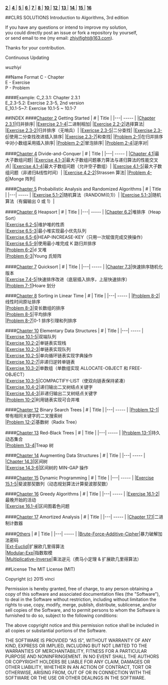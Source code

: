 **[ 2 ](#chapter-2)**|
**[ 4 ](#Chapter-4)**|
**[ 5 ](#Chapter-5)**|
**[ 6 ](#Chapter-6)**|
**[ 7 ](#Chapter-7)**|
**[ 8 ](#Chapter-8)**|
**[ 10 ](#Chapter-10)**|
**[ 12 ](#Chapter-12)**|
**[ 13 ](#Chapter-13)**|
**[ 14 ](#Chapter-14)**|
**[ 15 ](#Chapter-15)**|
**[ 16 ](#Chapter-16)**

##CLRS SOLUTIONS
Introduction to Algorithms, 3rd edition</br>

If you have any questions or intend to improve my solution, </br>you could directly post an issue or fork a repository by yourself,</br>or send email to me (my email: zhiyifight@163.com).

Thanks for your contribution.

Continuous Updating</br>

_wuzhiyi_

##Name Format
C - Chapter </br>
E - Exercise</br>
P - Problem </br>

####Example:
C_2.3.1:    Chapter 2.3.1 </br>
E_2.3-5.2:  Exercise 2.3-5, 2nd version </br>
E_10.1-5~7: Exercise 10.1-5 ~ 10.1-7 </br>

##INDEX
<a name="chapter-2"/>
####[Chapter 2](https://github.com/wuzhiyi/CLRS-solution/tree/master/Chapter02) Getting Started
| # | Title |
|---| ----- |
|[Chapter 2.3.1](https://github.com/wuzhiyi/CLRS-solution/blob/master/Chapter02/C_2.3.1.c)|归并排序|
|[Exercise 2.1-4](https://github.com/wuzhiyi/CLRS-solution/blob/master/Chapter02/E_2.1-4.c)|二进制相加|
|[Exercise 2.2-2](https://github.com/wuzhiyi/CLRS-solution/blob/master/Chapter02/E_2.2-2.c)|选择算法|
|[Exercise 2.3-2](https://github.com/wuzhiyi/CLRS-solution/blob/master/Chapter02/E_2.3-2.c)|归并排序（无哨兵）|
|[Exericse 2.3-5](https://github.com/wuzhiyi/CLRS-solution/blob/master/Chapter02/E_2.3-5.c)|二分查找|
|[Exercise 2.3-6](https://github.com/wuzhiyi/CLRS-solution/blob/master/Chapter02/E_2.3-6.c)|使用二分查找改进插入排序|
|[Exercise 2.3-7](https://github.com/wuzhiyi/CLRS-solution/blob/master/Chapter02/E_2.3-7.c)|和查找|
|[Problem 2-1](https://github.com/wuzhiyi/CLRS-solution/blob/master/Chapter02/P_2-1.c)|在归并排序中对小数组采用插入排序|
|[Problem 2-2](https://github.com/wuzhiyi/CLRS-solution/blob/master/Chapter02/P_2-2.c)|冒泡排序|
|[Problem 2-4](https://github.com/wuzhiyi/CLRS-solution/blob/master/Chapter02/P_2-4.c)|逆序对|

####[Chapter 4](https://github.com/wuzhiyi/CLRS-solution/tree/master/Chapter04) Divide-and-Conquer
| # | Title |
|---| ----- |
|[Chapter 4.1](https://github.com/wuzhiyi/CLRS-solution/blob/master/Chapter04/C_4.1.c)|最大子数组问题|
|[Exercise 4.1-3](https://github.com/wuzhiyi/CLRS-solution/blob/master/Chapter04/E_4.1-3.c)|最大子数组问题暴力算法与递归算法的性能交叉点|
|[Exercise 4.1-4](https://github.com/wuzhiyi/CLRS-solution/blob/master/Chapter04/E_4.1-4.c)|最大子数组问题（允许空子数组）|
|[Exercise 4.1-5](https://github.com/wuzhiyi/CLRS-solution/blob/master/Chapter04/E_4.1-5.c)|最大子数组问题（非递归&线性时间）|
|[Exercise 4.2-2](https://github.com/wuzhiyi/CLRS-solution/blob/master/Chapter04/E_4.2-2.c)|Strassen 算法|
|[Problem 4-6](https://github.com/wuzhiyi/CLRS-solution/blob/master/Chapter04/P_4-6.c)|Monge 阵列|

####[Chapter 5](https://github.com/wuzhiyi/CLRS-solution/tree/master/Chapter05) Probabilistic Analysis and Randomized Algorithms
| # | Title |
|---| ----- |
|[Exercise 5.1-2](https://github.com/wuzhiyi/CLRS-solution/blob/master/Chapter05/E_5.1-2.c)|随机算法（RANDOM(0,1)）|
|[Exercise 5.1-3](https://github.com/wuzhiyi/CLRS-solution/blob/master/Chapter05/E_5.1-3.c)|随机算法（有偏输出 0 或 1）|

####[Chapter 6](https://github.com/wuzhiyi/CLRS-solution/tree/master/Chapter06) Heapsort
| # | Title |
|---| ----- |
|[Chapter 6.2](https://github.com/wuzhiyi/CLRS-solution/blob/master/Chapter06/C_6.2.c)|堆排序（Heap Sort）</br>
|[Exercise 6.2-5](https://github.com/wuzhiyi/CLRS-solution/blob/master/Chapter06/E_6.2-5.c)|维护堆的性质</br>
|[Exercise 6.5-3](https://github.com/wuzhiyi/CLRS-solution/blob/master/Chapter06/E_6.5-3.c)|最小堆实现最小优先队列</br>
|[Exercise 6.5-6](https://github.com/wuzhiyi/CLRS-solution/blob/master/Chapter06/E_6.5-6.c)|HEAP-INCREASE-KEY（只用一次赋值完成交换操作）</br>
|[Exercise 6.5-9](https://github.com/wuzhiyi/CLRS-solution/blob/master/Chapter06/E_6.5-9.cpp)|使用最小堆完成 K 路归并排序</br>
|[Problem 6-2](https://github.com/wuzhiyi/CLRS-solution/blob/master/Chapter06/P_6-2.c)|d 叉堆</br>
|[Problem 6-3](https://github.com/wuzhiyi/CLRS-solution/blob/master/Chapter06/P_6-3.c)|Young 氏矩阵</br>

####[Chapter 7](https://github.com/wuzhiyi/CLRS-solution/tree/master/Chapter07) Quicksort
| # | Title |
|---| ----- |
|[Chapter 7.3](https://github.com/wuzhiyi/CLRS-solution/blob/master/Chapter07/C_7.3.c)|快速排序随机化版本</br>
|[Exercise 7.4-5](https://github.com/wuzhiyi/CLRS-solution/blob/master/Chapter07/E_7.4-5.c)|快速排序改进（底层插入排序，上层快速排序）</br>
|[Problem 7-1](https://github.com/wuzhiyi/CLRS-solution/blob/master/Chapter07/P_7-1.2.c)|Hoare 划分</br>

####[Chapter 8](https://github.com/wuzhiyi/CLRS-solution/tree/master/Chapter08) Sorting in Linear Time
| # | Title |
|---| ----- |
|[Problem 8-2](https://github.com/wuzhiyi/CLRS-solution/blob/master/Chapter08/P_8-2.c)|线性时间原址排序</br>
|[Problem 8-3](https://github.com/wuzhiyi/CLRS-solution/blob/master/Chapter08/P_8-3.c)|变长数组的排序</br>
|[Problem 8-5](https://github.com/wuzhiyi/CLRS-solution/blob/master/Chapter08/P_8-5.c)|平均排序</br>
|[Problem 8-7](https://github.com/wuzhiyi/CLRS-solution/blob/master/Chapter08/P_8-7.c)|0-1 排序引理和列排序</br>

####[Chapter 10](https://github.com/wuzhiyi/CLRS-solution/tree/master/Chapter10) Elementary Data Structures
| # | Title |
|---| ----- |
|[Exercise 10.1-5](https://github.com/wuzhiyi/CLRS-solution/blob/master/Chapter10/E_10.1-5.c)|双端队列</br>
|[Exercise 10.2-2](https://github.com/wuzhiyi/CLRS-solution/blob/master/Chapter10/E_10.2-2.2.c)|单链表实现栈</br>
|[Exercise 10.2-3](https://github.com/wuzhiyi/CLRS-solution/blob/master/Chapter10/E_10.2-3.c)|单链表实现队列</br>
|[Exercise 10.2-5](https://github.com/wuzhiyi/CLRS-solution/blob/master/Chapter10/E_10.2-5.c)|单向循环链表实现字典操作</br>
|[Exercise 10.2-7](https://github.com/wuzhiyi/CLRS-solution/blob/master/Chapter10/E_10.2-7.c)|非递归逆转单链表</br>
|[Exercise 10.3-2](https://github.com/wuzhiyi/CLRS-solution/blob/master/Chapter10/E_10.3-2.c)|单数组（单数组实现 ALLOCATE-OBJECT 和 FREE-OBJECT）</br>
|[Exercise 10.3-5](https://github.com/wuzhiyi/CLRS-solution/blob/master/Chapter10/E_10.3-5.c)|COMPACTIFY-LIST（使双向链表保持紧凑）</br>
|[Exercise 10.4-2](https://github.com/wuzhiyi/CLRS-solution/blob/master/Chapter10/E_10.4-2.c)|递归输出二叉树结点关键字</br>
|[Exercise 10.4-3](https://github.com/wuzhiyi/CLRS-solution/blob/master/Chapter10/E_10.4-3.c)|非递归输出二叉树结点关键字</br>
|[Problem 10-2](https://github.com/wuzhiyi/CLRS-solution/blob/master/Chapter10/P_10-2.c)|利用链表实现可合并堆</br>

####[Chapter 12](https://github.com/wuzhiyi/CLRS-solution/tree/master/Chapter12) Binary Search Trees
| # | Title |
|---| ----- |
|[Problem 12-1](https://github.com/wuzhiyi/CLRS-solution/blob/master/Chapter12/P_12-1.c)|带有相同关键字的二叉搜索树</br>
|[Problem 12-2](https://github.com/wuzhiyi/CLRS-solution/blob/master/Chapter12/P_12-2.c)|基数树（Radix Tree）</br>

####[Chapter 13](https://github.com/wuzhiyi/CLRS-solution/tree/master/Chapter13) Red-Black Trees
| # | Title |
|---| ----- |
|[Problem 13-1](https://github.com/wuzhiyi/CLRS-solution/blob/master/Chapter13/P_13-1.cpp)|持久动态集合</br>
|[Problem 13-4](https://github.com/wuzhiyi/CLRS-solution/blob/master/Chapter13/P_13-4.cpp)|Treap 树</br>

####[Chapter 14](https://github.com/wuzhiyi/CLRS-solution/tree/master/Chapter14) Augmenting Data Structures
| # | Title |
|---| ----- |
|[Chapter 14.3](https://github.com/wuzhiyi/CLRS-solution/blob/master/Chapter14/C_14.3.cpp)|区间树</br>
|[Exercise 14.3-6](https://github.com/wuzhiyi/CLRS-solution/blob/master/Chapter14/E_14.3-6.cpp)|区间树的 MIN-GAP 操作</br>

####[Chapter 15](https://github.com/wuzhiyi/CLRS-solution/tree/master/Chapter15) Dynamic Programming
| # | Title |
|---| ----- |
|[Exercise 15.1-5](https://github.com/wuzhiyi/CLRS-solution/blob/master/Chapter15/E_15.1-5.cpp)|斐波那契数列（动态规划算法计算斐波那契数）</br>

####[Chapter 16](https://github.com/wuzhiyi/CLRS-solution/tree/master/Chapter16) Greedy Algorithms
| # | Title |
|---| ----- |
|[Exercise 16.1-2](https://github.com/wuzhiyi/CLRS-solution/blob/master/Chapter16/E_16.1-2.cpp)|最晚开始的活动</br>
|[Exercise 16.1-4](https://github.com/wuzhiyi/CLRS-solution/blob/master/Chapter16/E_16.1-4.cpp)|区间图着色问题</br>

####[Chapter 17](https://github.com/wuzhiyi/CLRS-solution/tree/master/Chapter17) Amortized Analysis
| # | Title |
|---| ----- |
|[Chapter 17.1](https://github.com/wuzhiyi/CLRS-solution/blob/master/Chapter17/C_17.1.c)|二进制计数器</br>

####[Others](https://github.com/wuzhiyi/CLRS-solution/tree/master/Others)
| # | Title |
|---| ----- |
|[Brute-Force-Additive-Cipher](https://github.com/wuzhiyi/CLRS-solution/blob/master/Others/Brute-Force-Additive-Cipher.c)|暴力破解加法密码</br>
|[Ext-Euclid](https://github.com/wuzhiyi/CLRS-solution/blob/master/Others/Ext-Euclid.c)|扩展欧几里得算法</br>
|[Modular-Exp](https://github.com/wuzhiyi/CLRS-solution/blob/master/Others/Modular-Exp.c)|指数取模</br>
|[Multiplicative-Inverse](https://github.com/wuzhiyi/CLRS-solution/blob/master/Others/Multiplicative-Inverse.c)|乘法逆元（费马小定理 & 扩展欧几里得算法）</br>

##License
The MIT License (MIT)

Copyright (c) 2015 vinci

Permission is hereby granted, free of charge, to any person obtaining a copy of this software and associated documentation files (the "Software"), to deal in the Software without restriction, including without limitation the rights to use, copy, modify, merge, publish, distribute, sublicense, and/or sell copies of the Software, and to permit persons to whom the Software is furnished to do so, subject to the following conditions:

The above copyright notice and this permission notice shall be included in all copies or substantial portions of the Software.

THE SOFTWARE IS PROVIDED "AS IS", WITHOUT WARRANTY OF ANY KIND, EXPRESS OR IMPLIED, INCLUDING BUT NOT LIMITED TO THE WARRANTIES OF MERCHANTABILITY, FITNESS FOR A PARTICULAR PURPOSE AND NONINFRINGEMENT. IN NO EVENT SHALL THE AUTHORS OR COPYRIGHT HOLDERS BE LIABLE FOR ANY CLAIM, DAMAGES OR OTHER LIABILITY, WHETHER IN AN ACTION OF CONTRACT, TORT OR OTHERWISE, ARISING FROM, OUT OF OR IN CONNECTION WITH THE SOFTWARE OR THE USE OR OTHER DEALINGS IN THE SOFTWARE.
